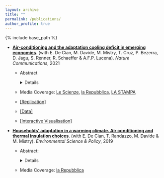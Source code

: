 ```yaml
---
layout: archive
title: ""
permalink: /publications/
author_profile: true
---
```


{% include base_path %}

- [**Air-conditioning and the adaptation cooling deficit in emerging economies**](https://www.nature.com/articles/s41467-021-26592-2). (with E. De Cian, M. Davide, M. Mistry, T. Cruz, P. Bezerra, D. Jagu, S. Renner, R. Schaeffer & A.F.P. Lucena). _Nature Communications_, 2021
  - Abstract <details> Increasing temperatures will make space cooling a necessity for maintain comfort and protecting human health, and rising income levels will allow more people to purchase and run air conditioners. Here we show that, in Brazil, India, Indonesia, and Mexico income and humidity-adjusted temperature are common determinants for adopting air-conditioning, but their relative contribution varies in relation to household characteristics. Adoption rates are higher among households living in higher quality dwellings in urban areas, and among those with higher levels of education. Air-conditioning is unevenly distributed across income levels, making evident the existence of a disparity in access to cooling devices. Although the adoption of air-conditioning could increase between twofold and sixteen-fold by 2040, from 64 to 100 million families with access to electricity will not be able to adequately satisfy their demand for thermal comfort. The need to sustain electricity expenditure in response to higher temperatures can also create unequal opportunities to adapt. </details>
  
  - Media Coverage: [Le Scienze](https://www.lescienze.it/news/2021/11/09/news/cambiamenti_climatici_aria_condizionata_emergenza_emissioni_disuguaglianze-4980185/?rss), [la Repubblica](https://www.repubblica.it/green-and-blue/2021/11/09/news/l_uso_dei_condizionatori_aumentera_in_tutto_il_mondo_con_danni_per_il_clima_e_per_i_piu_poveri-325719453/?rss), [LA STAMPA](https://www.lastampa.it/green-and-blue/2021/11/09/news/l_uso_dei_condizionatori_aumentera_in_tutto_il_mondo_con_danni_per_il_clima_e_per_i_piu_poveri-325719453/)
  - [\[Replication\]](https://github.com/Energy-a/Comparative_paper_NatComms)
  - [\[Data\]](https://data.mendeley.com/datasets/ws7cmwbnfg/1)
  - [\[Interactive Visualisation\]](https://public.tableau.com/app/profile/enrica.de.cian/viz/Cooling-deficit-emerging-countries-natcom/Dataviz-widescreen?publish=yes)



- [**Households’ adaptation in a warming climate. Air conditioning and thermal insulation choices**](https://fpavanello.github.io/files/De_Cian_et_al_2019.pdf). (with E. De Cian, T. Randazzo, M. Davide & M. Mistry). _Environmental Science & Policy_, 2019
  - Abstract: <details> Adjustments in the final use of energy are a critical margin of adaptation for maintaining indoor thermal comfort. This paper explores how households have been adopting air conditioning and thermal insulation to cope with different climatic conditions, and how climatic factors interact with socio-economic, demographic, and household characteristics across eight OECD countries. Changes in the cumulative number of hot and cold days over the year, urbanization, demographics and household characteristics, including attitudes towards energy efficiency, strongly affect those two margins of adaptation, along with income. If the historically-observed adaptation behaviour is maintained also under future socio-economic pathways and climate scenarios, the impact of global warming and income on air conditioning adoption will be reinforced by urbanization trends, which on the contrary will make it more difficult to improve building thermal insulation. </details>
  
  - Media Coverage: [la Repubblica](https://www.repubblica.it/ambiente/2019/07/15/news/cambiamenti_climatici_la_grande_corsa_ai_climatizzatori_e_gia_iniziata-231253051/)
